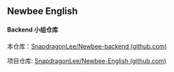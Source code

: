 ##  Newbee English

#### Backend 小组仓库

本仓库：[SnapdragonLee/Newbee-backend (github.com)](https://github.com/SnapdragonLee/Newbee-backend)

项目仓库: [SnapdragonLee/Newbee-English (github.com)](https://github.com/SnapdragonLee/Newbee-English)
